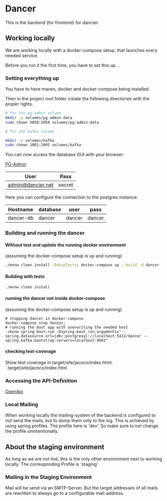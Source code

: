 # Dancer
This is the backend (for frontend) for dancier.

## Working locally

We are working locally with a docker-compose setup, that launches every needed service.

Before you run it the first time, you have to set this up....

### Setting everything up

You have to have maven, docker and docker-compose being installed.

Then in the project root folder create the following directories with the proper rights.

````bash
# for the pg-admin volume
mkdir -p volumes/pg-admin-data
sudo chown 5050:5050 volumes/pg-admin-data

# for the kafka volume

mkdir -p volumes/kafka
sudo chown 1001:1001 volumes/kafka
````

You can now access the database GUI with your browser:

[PG-Admin](http://localhost:5050)

|User| Pass   |
|----|--------|
|admin@dancier.net| secret |

Here you can configure the connection to the postgres instance:

|Hostname|database|user|pass|
|--------|--------|----|----|
|dancer-db|dancer|dancer|dancer|


### Building and running the dancer

#### Without test and update the running docker environment
(assuming the docker-compose setup is up and running)
````bash
./mvnw clean install -DskipTests; docker-compose up --build -d dancer
````
#### Building with tests
````bash
./mvnw clean install
````
#### running the dancer not inside docker-compose
(assuming the docker-compose setup is up and running)


````shell
# stopping dancer in docker-compose
docker-compose stop dancer;
# running the boot app with overwriting the needed host
./mvnw spring-boot:run -Dspring-boot.run.arguments="--spring.datasource.url=jdbc:postgresql://localhost:5432/dancer --spring.kafka.bootstrap-servers=localhost:9092"
````

#### checking test-coverage
Show test coverage in target/site/jacoco/index.html: 
`.target/site/jacoco/index.html

### Accessing the API-Definition
[OpenApi](https://editor.swagger.io/?url=https%3A%2F%2Fraw.githubusercontent.com%2Fdancier%2Fdancer%2Fmaster%2Fopenapi.yml)

### Local Mailing
When working locally the mailing-system of the backend is configured to _not_ send the mails, but to dump them only to the log.
This is achieved by using spring profiles. The profile here is 'dev'.
So make sure to not change the profile unintentionally.
## About the staging environment
As long as we are not live, this is the only other environment next to working locally.
The corresponding Profile is 'staging'

### Mailing in the Staging Environment
Mail will be send via an SMTP-Server. But the target addresses of all mails are rewritten to always go to a configurable mail-address.
